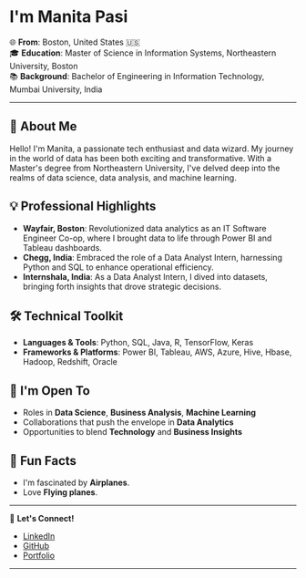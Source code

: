 
# I'm Manita Pasi 

🌐 **From**: Boston, United States 🇺🇸  
🎓 **Education**: Master of Science in Information Systems, Northeastern University, Boston  
📚 **Background**: Bachelor of Engineering in Information Technology, Mumbai University, India

---

## 🚀 About Me
Hello! I'm Manita, a passionate tech enthusiast and data wizard. My journey in the world of data has been both exciting and transformative. With a Master's degree from Northeastern University, I've delved deep into the realms of data science, data analysis, and machine learning. 

## 💡 Professional Highlights
- **Wayfair, Boston**: Revolutionized data analytics as an IT Software Engineer Co-op, where I brought data to life through Power BI and Tableau dashboards.
- **Chegg, India**: Embraced the role of a Data Analyst Intern, harnessing Python and SQL to enhance operational efficiency.
- **Internshala, India**: As a Data Analyst Intern, I dived into datasets, bringing forth insights that drove strategic decisions.


## 🛠 Technical Toolkit
- **Languages & Tools**: Python, SQL, Java, R, TensorFlow, Keras
- **Frameworks & Platforms**: Power BI, Tableau, AWS, Azure, Hive, Hbase, Hadoop, Redshift, Oracle

## 🌱 I'm Open To
- Roles in **Data Science**, **Business Analysis**, **Machine Learning**
- Collaborations that push the envelope in **Data Analytics**
- Opportunities to blend **Technology** and **Business Insights**

## 🌟 Fun Facts
- I'm fascinated by **Airplanes**.
- Love **Flying planes**.

---

🔗 **Let's Connect!**  
- [LinkedIn](https://www.linkedin.com/in/manitapasi)  
- [GitHub](https://github.com/manitapasi)  
- [Portfolio](https://manitapasi.com)

---

